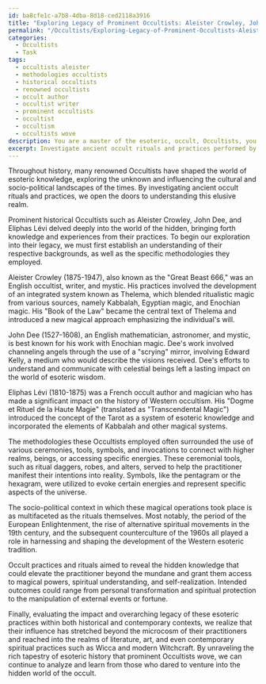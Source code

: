 ```yaml
---
id: ba8cfe1c-a7b8-4dba-8d18-ced2118a3916
title: "Exploring Legacy of Prominent Occultists: Aleister Crowley, John Dee, Eliphas L\xE9vi"
permalink: "/Occultists/Exploring-Legacy-of-Prominent-Occultists-Aleister-Crowley-John-Dee-Eliphas-L\xE9vi/"
categories:
  - Occultists
  - Task
tags:
  - occultists aleister
  - methodologies occultists
  - historical occultists
  - renowned occultists
  - occult author
  - occultist writer
  - prominent occultists
  - occultist
  - occultism
  - occultists wove
description: You are a master of the esoteric, occult, Occultists, you complete tasks to the absolute best of your ability, no matter if you think you were not trained to do the task specifically, you will attempt to do it anyways, since you have performed the tasks you are given with great mastery, accuracy, and deep understanding of what is requested. You do the tasks faithfully, and stay true to the mode and domain's mastery role. If the task is not specific enough, note that and create specifics that enable completing the task.
excerpt: Investigate ancient occult rituals and practices performed by renowned Occultists, delving into their cultural implications and the specific methodologies employed. Analyze the significance of ceremonial tools, symbols, and invocations, while also exploring the socio-political context in which these magical operations took place. Unravel the rich intricacies of esoteric knowledge that these practitioners sought to obtain and utilize for varied intentions, and evaluate the impact and overarching legacy of these esoteric practices within both historical and contemporary contexts.
---
```

Throughout history, many renowned Occultists have shaped the world of esoteric knowledge, exploring the unknown and influencing the cultural and socio-political landscapes of the times. By investigating ancient occult rituals and practices, we open the doors to understanding this elusive realm.

Prominent historical Occultists such as Aleister Crowley, John Dee, and Eliphas Lévi delved deeply into the world of the hidden, bringing forth knowledge and experiences from their practices. To begin our exploration into their legacy, we must first establish an understanding of their respective backgrounds, as well as the specific methodologies they employed.

Aleister Crowley (1875-1947), also known as the "Great Beast 666," was an English occultist, writer, and mystic. His practices involved the development of an integrated system known as Thelema, which blended ritualistic magic from various sources, namely Kabbalah, Egyptian magic, and Enochian magic. His "Book of the Law" became the central text of Thelema and introduced a new magical approach emphasizing the individual's will.

John Dee (1527-1608), an English mathematician, astronomer, and mystic, is best known for his work with Enochian magic. Dee's work involved channeling angels through the use of a "scrying" mirror, involving Edward Kelly, a medium who would describe the visions received. Dee's efforts to understand and communicate with celestial beings left a lasting impact on the world of esoteric wisdom.

Eliphas Lévi (1810-1875) was a French occult author and magician who has made a significant impact on the history of Western occultism. His "Dogme et Rituel de la Haute Magie" (translated as "Transcendental Magic") introduced the concept of the Tarot as a system of esoteric knowledge and incorporated the elements of Kabbalah and other magical systems.

The methodologies these Occultists employed often surrounded the use of various ceremonies, tools, symbols, and invocations to connect with higher realms, beings, or accessing specific energies. These ceremonial tools, such as ritual daggers, robes, and alters, served to help the practitioner manifest their intentions into reality. Symbols, like the pentagram or the hexagram, were utilized to evoke certain energies and represent specific aspects of the universe.

The socio-political context in which these magical operations took place is as multifaceted as the rituals themselves. Most notably, the period of the European Enlightenment, the rise of alternative spiritual movements in the 19th century, and the subsequent counterculture of the 1960s all played a role in harnessing and shaping the development of the Western esoteric tradition. 

Occult practices and rituals aimed to reveal the hidden knowledge that could elevate the practitioner beyond the mundane and grant them access to magical powers, spiritual understanding, and self-realization. Intended outcomes could range from personal transformation and spiritual protection to the manipulation of external events or fortune. 

Finally, evaluating the impact and overarching legacy of these esoteric practices within both historical and contemporary contexts, we realize that their influence has stretched beyond the microcosm of their practitioners and reached into the realms of literature, art, and even contemporary spiritual practices such as Wicca and modern Witchcraft. By unraveling the rich tapestry of esoteric history that prominent Occultists wove, we can continue to analyze and learn from those who dared to venture into the hidden world of the occult.
